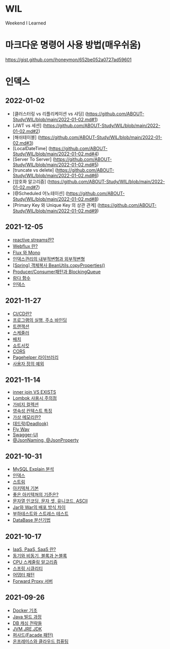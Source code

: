 # WIL
Weekend I Learned

# 마크다운 명령어 사용 방법(매우쉬움)
https://gist.github.com/ihoneymon/652be052a0727ad59601

# 인덱스

## 2022-01-02
- [클러스터링 vs 리플리케이션 vs 샤딩] (https://github.com/ABOUT-Study/WIL/blob/main/2022-01-02.md#1)
- [JWT vs 세션] (https://github.com/ABOUT-Study/WIL/blob/main/2022-01-02.md#2)
- [해쉬테이블] (https://github.com/ABOUT-Study/WIL/blob/main/2022-01-02.md#3)
- [LocalDateTime] (https://github.com/ABOUT-Study/WIL/blob/main/2022-01-02.md#4)
- [Server To Server] (https://github.com/ABOUT-Study/WIL/blob/main/2022-01-02.md#5)
- [truncate vs delete] (https://github.com/ABOUT-Study/WIL/blob/main/2022-01-02.md#6)
- [암호화 알고리즘] (https://github.com/ABOUT-Study/WIL/blob/main/2022-01-02.md#7)
- [@Scheduled 어노테이션] (https://github.com/ABOUT-Study/WIL/blob/main/2022-01-02.md#8)
- [Primary Key 와 Unique Key 의 상관 관계] (https://github.com/ABOUT-Study/WIL/blob/main/2022-01-02.md#9)


## 2021-12-05
- [reactive streams란?](https://github.com/ABOUT-Study/WIL/blob/main/2021-12-05.md#1)
- [Webflux 란?](https://github.com/ABOUT-Study/WIL/blob/main/2021-12-05.md#2)
- [Flux 와 Mono](https://github.com/ABOUT-Study/WIL/blob/main/2021-12-05.md#3)
- [인덱스관리의 내부적변형과 외부적변형](https://github.com/ABOUT-Study/WIL/blob/main/2021-12-05.md#4)
- [[Spring] 객체복사 BeanUtils.copyProperties()](https://github.com/ABOUT-Study/WIL/blob/main/2021-12-05.md#5)
- [Producer/Consumer패턴과 BlockingQueue](https://github.com/ABOUT-Study/WIL/blob/main/2021-12-05.md#6)
- [람다 함수](https://github.com/ABOUT-Study/WIL/blob/main/2021-12-05.md#7)
- [인덱스](https://github.com/ABOUT-Study/WIL/blob/main/2021-12-05.md#8)

## 2021-11-27
- [CI/CD란?](https://github.com/ABOUT-Study/WIL/blob/main/2021-11-27.md#1)
- [프로그램의 실행, 주소 바인딩](https://github.com/ABOUT-Study/WIL/blob/main/2021-11-27.md#2)
- [트랜잭션](https://github.com/ABOUT-Study/WIL/blob/main/2021-11-27.md#3)
- [스케줄러](https://github.com/ABOUT-Study/WIL/blob/main/2021-11-27.md#4)
- [배치](https://github.com/ABOUT-Study/WIL/blob/main/2021-11-27.md#5)
- [쇼트서킷](https://github.com/ABOUT-Study/WIL/blob/main/2021-11-27.md#6)
- [CORS](https://github.com/ABOUT-Study/WIL/blob/main/2021-11-27.md#7)
- [Pagehelper 라이브러리](https://github.com/ABOUT-Study/WIL/blob/main/2021-11-27.md#8)
- [사용자 정의 예외](https://github.com/ABOUT-Study/WIL/blob/main/2021-11-27.md#9)

## 2021-11-14
- [inner join VS EXISTS](https://github.com/ABOUT-Study/WIL/blob/main/2021-11-14.md#1)
- [Lombok 사용시 주의점](https://github.com/ABOUT-Study/WIL/blob/main/2021-11-14.md#2)
- [가비지 컬렉션](https://github.com/ABOUT-Study/WIL/blob/main/2021-11-14.md#4)
- [영속성 컨텍스트 특징](https://github.com/ABOUT-Study/WIL/blob/main/2021-11-14.md#5)
- [가상 메모리란?](https://github.com/ABOUT-Study/WIL/blob/main/2021-11-14.md#6)
- [데드락(Deadlook)](https://github.com/ABOUT-Study/WIL/blob/main/2021-11-14.md#7)
- [Fly Way](https://github.com/ABOUT-Study/WIL/blob/main/2021-11-14.md#8)
- [Swagger-UI](https://github.com/ABOUT-Study/WIL/blob/main/2021-11-14.md#9)
- [@JsonNaming, @JsonProperty](https://github.com/ABOUT-Study/WIL/blob/main/2021-11-14.md#10)

## 2021-10-31
- [MySQL Explain 분석](https://github.com/ABOUT-Study/WIL/blob/main/2021-10-31.md#1)
- [인덱스](https://github.com/ABOUT-Study/WIL/blob/main/2021-10-31.md#2)
- [스트림](https://github.com/ABOUT-Study/WIL/blob/main/2021-10-31.md#3)
- [아키텍쳐 기본](https://github.com/ABOUT-Study/WIL/blob/main/2021-10-31.md#4)
- [좋은 아키텍쳐의 기준은?](https://github.com/ABOUT-Study/WIL/blob/main/2021-10-31.md#5)
- [문자열 인코딩, 문자 셋, 유니코드, ASCII](https://github.com/ABOUT-Study/WIL/blob/main/2021-10-31.md#6)
- [Jar와 War의 배포 방식 차이](https://github.com/ABOUT-Study/WIL/blob/main/2021-10-31.md#7)
- [부하테스트와 스트레스 테스트](https://github.com/ABOUT-Study/WIL/blob/main/2021-10-31.md#8)
- [DataBase 분산기법](https://github.com/ABOUT-Study/WIL/blob/main/2021-10-31.md#9)

## 2021-10-17
- [IaaS, PaaS, SaaS 란?](https://github.com/ABOUT-Study/WIL/blob/main/2021-10-17.md#IaaS,PaaS,SaaS)
- [동기와 비동기, 블록과 논블록](https://github.com/ABOUT-Study/WIL/blob/main/2021-10-17.md#2)
- [CPU 스케줄링 알고리즘](https://github.com/ABOUT-Study/WIL/blob/main/2021-10-17.md#CPU스케줄링알고리즘)
- [스프링 시큐리티](https://github.com/ABOUT-Study/WIL/blob/main/2021-10-17.md#4)
- [어댑터 패턴](https://github.com/ABOUT-Study/WIL/blob/main/2021-10-17.md#5)
- [Forward Proxy 서버](https://github.com/ABOUT-Study/WIL/blob/main/2021-10-17.md#6)

## 2021-09-26
- [Docker 기초](https://github.com/ABOUT-Study/WIL/blob/main/2021-09-26.md#Docker)
- [Java 빌드 과정](https://github.com/ABOUT-Study/WIL/blob/main/2021-09-26.md#Java빌드과정)
- [DB 캐싱 전략들](https://github.com/ABOUT-Study/WIL/blob/main/2021-09-26.md#DB캐싱전략)
- [JVM,JRE,JDK](https://github.com/ABOUT-Study/WIL/blob/main/2021-09-26.md#4)
- [퍼사드(Facade 패턴)](https://github.com/ABOUT-Study/WIL/blob/main/2021-09-26.md#5) 
- [온프레미스와 클라우드 컴퓨팅](https://github.com/ABOUT-Study/WIL/blob/main/2021-09-26.md#6) 

